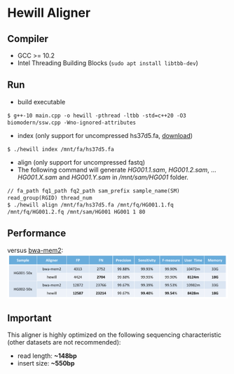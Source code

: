 # Hewill Aligner
## Compiler
- GCC >= 10.2
- Intel Threading Building Blocks (`sudo apt install libtbb-dev`)

## Run
- build executable
```
$ g++-10 main.cpp -o hewill -pthread -ltbb -std=c++20 -O3 biomodern/ssw.cpp -Wno-ignored-attributes
```
- index (only support for uncompressed hs37d5.fa, [download])
```
$ ./hewill index /mnt/fa/hs37d5.fa
```
- align (only support for uncompressed fastq)
- The following command will generate *HG001.1.sam*, *HG001.2.sam*, ... *HG001.X.sam* and *HG001.Y.sam* in */mnt/sam/HG001* folder.
```
// fa_path fq1_path fq2_path sam_prefix sample_name(SM) read_group(RGID) thread_num
$ ./hewill align /mnt/fa/hs37d5.fa /mnt/fq/HG001.1.fq /mnt/fq/HG001.2.fq /mnt/sam/HG001 HG001 1 80
```

## Performance
versus [bwa-mem2]:
<img src="https://raw.githubusercontent.com/hewillk/aligner/master/performance.png" />

## Important
This aligner is highly optimized on the following sequencing characteristic (other datasets are not recommended):
- read length: **~148bp**
- insert size: **~550bp**

[bwa-mem2]: https://github.com/bwa-mem2/bwa-mem2
[download]: https://ftp-trace.ncbi.nlm.nih.gov/1000genomes/ftp/technical/reference/phase2_reference_assembly_sequence/hs37d5.fa.gz
